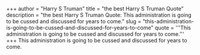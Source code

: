 +++
author = "Harry S Truman"
title = "the best Harry S Truman Quote"
description = "the best Harry S Truman Quote: This administration is going to be cussed and discussed for years to come."
slug = "this-administration-is-going-to-be-cussed-and-discussed-for-years-to-come"
quote = '''This administration is going to be cussed and discussed for years to come.'''
+++
This administration is going to be cussed and discussed for years to come.
